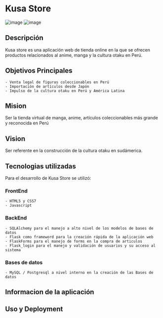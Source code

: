 # Kusa Store
![image](https://user-images.githubusercontent.com/40151035/125713718-56ffeb11-1510-4ca2-bef7-2be0609697ee.png)
![image](https://user-images.githubusercontent.com/40151035/125713790-236b2adc-b914-4c03-8483-7ef7e6becb3e.png)


## Descripción

Kusa store es una aplicación web de tienda online en la que se ofrecen productos relacionados al anime, manga y la cultura otaku en Perú.


## Objetivos Principales
```
- Venta legal de figuras coleccionables en Perú 
- Importación de artículos desde Japón
- Impulso de la cultura otaku en Perú y América Latina
```

## Mision

Ser la tienda virtual de  manga, anime, artículos coleccionables más grande y reconocida en Perú 

## Vision

Ser referente en la construcción de la cultura otaku en sudámerica.

## Tecnologias utilizadas

Para el desarrollo de Kusa Store se utilizó:
### FrontEnd
```
- HTML5 y CSS7
- Javascript 
```
### BackEnd
```
- SQLAlchemy para el manejo a alto nivel de los modelos de bases de datos
- Flask como frameword para la creación rápida de la aplicación web
- FlaskForms para el manejo de forms en la compra de articulos
- Flask_login para el manejo y validación de usuarios y su acceso al sistema
```
### Bases de datos
```
- MySQL / Postgresql a nivel interno en la creación de las Bases de datos
```

## Informacion de la aplicación


## Uso y Deployment
